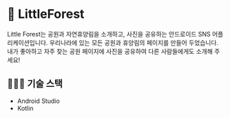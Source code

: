 # 🌲 LittleForest
Little Forest는 공원과 자연휴양림을 소개하고, 사진을 공유하는 안드로이드 SNS 어플리케이션입니다. 우리나라에 있는 모든 공원과 휴양림의 페이지를 만들어 두었습니다. 내가 좋아하고 자주 찾는 공원 페이지에 사진을 공유하여 다른 사람들에게도 소개해 주세요!
## 👩🏻‍💻 기술 스택 
- Android Studio
- Kotlin

